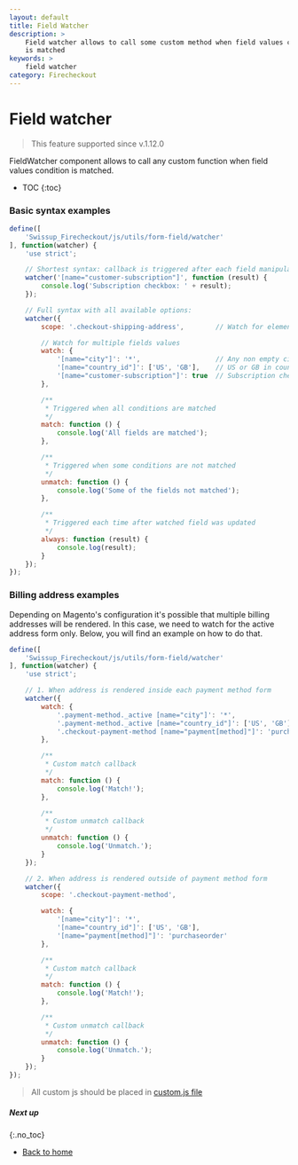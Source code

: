 ```yaml
---
layout: default
title: Field Watcher
description: >
    Field watcher allows to call some custom method when field values condition
    is matched
keywords: >
    field watcher
category: Firecheckout
---
```


# Field watcher

> This feature supported since v.1.12.0

FieldWatcher component allows to call any custom function when field values
condition is matched.

* TOC
{:toc}

### Basic syntax examples

```js
define([
    'Swissup_Firecheckout/js/utils/form-field/watcher'
], function(watcher) {
    'use strict';

    // Shortest syntax: callback is triggered after each field manipulation
    watcher('[name="customer-subscription"]', function (result) {
        console.log('Subscription checkbox: ' + result);
    });

    // Full syntax with all available options:
    watcher({
        scope: '.checkout-shipping-address',        // Watch for elements inside this parent only

        // Watch for multiple fields values
        watch: {
            '[name="city"]': '*',                   // Any non empty city value
            '[name="country_id"]': ['US', 'GB'],    // US or GB in country dropdown
            '[name="customer-subscription"]': true  // Subscription checkbox is checked
        },

        /**
         * Triggered when all conditions are matched
         */
        match: function () {
            console.log('All fields are matched');
        },

        /**
         * Triggered when some conditions are not matched
         */
        unmatch: function () {
            console.log('Some of the fields not matched');
        },

        /**
         * Triggered each time after watched field was updated
         */
        always: function (result) {
            console.log(result);
        }
    });
});
```

### Billing address examples

Depending on Magento's configuration it's possible that multiple billing addresses
will be rendered. In this case, we need to watch for the active address form only.
Below, you will find an example on how to do that.

```js
define([
    'Swissup_Firecheckout/js/utils/form-field/watcher'
], function(watcher) {
    'use strict';

    // 1. When address is rendered inside each payment method form
    watcher({
        watch: {
            '.payment-method._active [name="city"]': '*',
            '.payment-method._active [name="country_id"]': ['US', 'GB'],
            '.checkout-payment-method [name="payment[method]"]': 'purchaseorder'
        },

        /**
         * Custom match callback
         */
        match: function () {
            console.log('Match!');
        },

        /**
         * Custom unmatch callback
         */
        unmatch: function () {
            console.log('Unmatch.');
        }
    });

    // 2. When address is rendered outside of payment method form
    watcher({
        scope: '.checkout-payment-method',

        watch: {
            '[name="city"]': '*',
            '[name="country_id"]': ['US', 'GB'],
            '[name="payment[method]"]': 'purchaseorder'
        },

        /**
         * Custom match callback
         */
        match: function () {
            console.log('Match!');
        },

        /**
         * Custom unmatch callback
         */
        unmatch: function () {
            console.log('Unmatch.');
        }
    });
});
```

> All custom js should be placed in [custom.js file](../custom-js/)

##### Next up
{:.no_toc}

 -  [Back to home](/m2/extensions/firecheckout)
